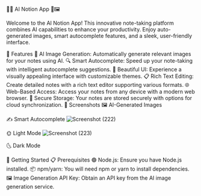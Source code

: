 📝✨ AI Notion App 🚀🖼️

Welcome to the AI Notion App! This innovative note-taking platform combines AI capabilities to enhance your productivity. Enjoy auto-generated images, smart autocomplete features, and a sleek, user-friendly interface.

🌟 Features
🤖 AI Image Generation: Automatically generate relevant images for your notes using AI.
🔍 Smart Autocomplete: Speed up your note-taking with intelligent autocomplete suggestions.
🎨 Beautiful UI: Experience a visually appealing interface with customizable themes.
📋 Rich Text Editing: Create detailed notes with a rich text editor supporting various formats.
🌐 Web-Based Access: Access your notes from any device with a modern web browser.
💾 Secure Storage: Your notes are stored securely with options for cloud synchronization.
📸 Screenshots
🖼️ AI-Generated Images

✍️ Smart Autocomplete
![Screenshot (222)](https://github.com/Anish0099/ainotion/assets/109581121/7259dddb-aca7-44a8-b990-02114d880ceb)

🌞 Light Mode
![Screenshot (223)](https://github.com/Anish0099/ainotion/assets/109581121/5b504856-21d5-4e70-8790-fe45b742d1a4)

🌜 Dark Mode

🚀 Getting Started
📋 Prerequisites
🟢 Node.js: Ensure you have Node.js installed.
📦 npm/yarn: You will need npm or yarn to install dependencies.
🖼️ Image Generation API Key: Obtain an API key from the AI image generation service.
